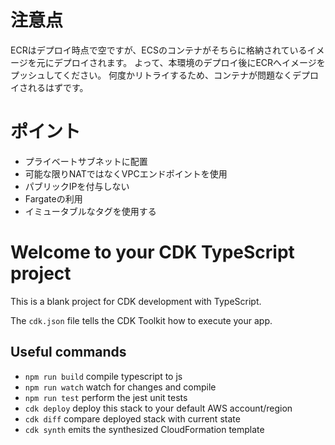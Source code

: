 # 注意点
ECRはデプロイ時点で空ですが、ECSのコンテナがそちらに格納されているイメージを元にデプロイされます。
よって、本環境のデプロイ後にECRへイメージをプッシュしてください。
何度かリトライするため、コンテナが問題なくデプロイされるはずです。

# ポイント
- プライベートサブネットに配置
- 可能な限りNATではなくVPCエンドポイントを使用
- パブリックIPを付与しない
- Fargateの利用
- イミュータブルなタグを使用する

# Welcome to your CDK TypeScript project

This is a blank project for CDK development with TypeScript.

The `cdk.json` file tells the CDK Toolkit how to execute your app.

## Useful commands

* `npm run build`   compile typescript to js
* `npm run watch`   watch for changes and compile
* `npm run test`    perform the jest unit tests
* `cdk deploy`      deploy this stack to your default AWS account/region
* `cdk diff`        compare deployed stack with current state
* `cdk synth`       emits the synthesized CloudFormation template
